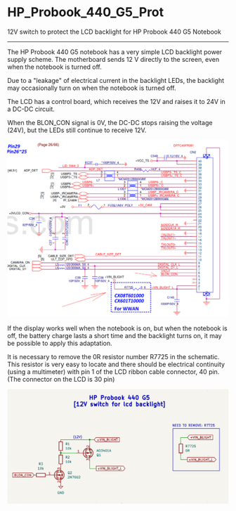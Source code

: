 # HP_Probook_440_G5_Prot
12V switch to protect the LCD backlight for HP Probook 440 G5 Notebook

-----

The HP Probook 440 G5 notebook has a very simple LCD backlight power supply scheme.
The motherboard sends 12 V directly to the screen, even when the notebook is turned off.

Due to a "leakage" of electrical current in the backlight LEDs, the backlight may occasionally turn on when the notebook is turned off.

The LCD has a control board, which receives the 12V and raises it to 24V in a DC-DC circuit.

When the BLON_CON signal is 0V, the DC-DC stops raising the voltage (24V), but the LEDs still continue to receive 12V.

![img](https://raw.githubusercontent.com/rtek1000/HP_Probook_440_G5_Prot/refs/heads/main/Img/Display_adapter.png)

If the display works well when the notebook is on, but when the notebook is off, the battery charge lasts a short time and the backlight turns on, it may be possible to apply this adaptation.

It is necessary to remove the 0R resistor number R7725 in the schematic. This resistor is very easy to locate and there should be electrical continuity (using a multimeter) with pin 1 of the LCD ribbon cable connector, 40 pin. (The connector on the LCD is 30 pin)

![img](https://raw.githubusercontent.com/rtek1000/HP_Probook_440_G5_Prot/refs/heads/main/Img/Schematic1.png)
